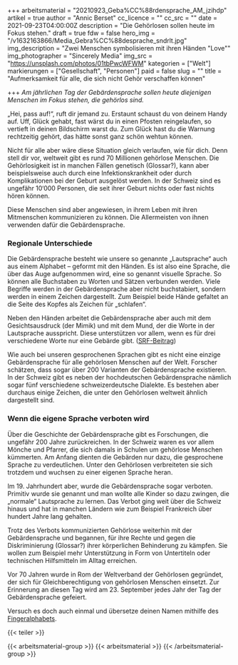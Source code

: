 +++
arbeitsmaterial = "20210923_Geba%CC%88rdensprache_AM_jzihdp"
artikel = true
author = "Annic Berset"
cc_licence = ""
cc_src = ""
date = 2021-09-23T04:00:00Z
description = "Die Gehörlosen sollen heute im Fokus stehen."
draft = true
fdw = false
hero_img = "/v1632163866/Media_Gebra%CC%88desprache_sndrlt.jpg"
img_description = "Zwei Menschen symbolisieren mit ihren Händen \"Love\""
img_photographer = "Sincerely Media"
img_src = "https://unsplash.com/photos/01tbPwcWFWM"
kategorien = ["Welt"]
markierungen = ["Gesellschaft", "Personen"]
paid = false
slug = ""
title = "Aufmerksamkeit für alle, die sich nicht Gehör verschaffen können"

+++
_Am jährlichen Tag der Gebärdensprache sollen heute diejenigen Menschen im Fokus stehen, die gehörlos sind._

„Hei, pass auf!“, ruft dir jemand zu. Erstaunt schaust du von deinem Handy auf. Uff, Glück gehabt, fast wärst du in einen Pfosten reingelaufen, so vertieft in deinen Bildschirm warst du. Zum Glück hast du die Warnung rechtzeitig gehört, das hätte sonst ganz schön wehtun können.

Nicht für alle aber wäre diese Situation gleich verlaufen, wie für dich. Denn stell dir vor, weltweit gibt es rund 70 Millionen gehörlose Menschen. Die Gehörlosigkeit ist in manchen Fällen genetisch (Glossar?), kann aber beispielsweise auch durch eine Infektionskrankheit oder durch Komplikationen bei der Geburt ausgelöst werden. In der Schweiz sind es ungefähr 10‘000 Personen, die seit ihrer Geburt nichts oder fast nichts hören können.

Diese Menschen sind aber angewiesen, in ihrem Leben mit ihren Mitmenschen kommunizieren zu können. Die Allermeisten von ihnen verwenden dafür die Gebärdensprache.

### Regionale Unterschiede

Die Gebärdensprache besteht wie unsere so genannte „Lautsprache“ auch aus einem Alphabet – geformt mit den Händen. Es ist also eine Sprache, die über das Auge aufgenommen wird, eine so genannt visuelle Sprache. So können alle Buchstaben zu Worten und Sätzen verbunden werden. Viele Begriffe werden in der Gebärdensprache aber nicht buchstabiert, sondern werden in einem Zeichen dargestellt. Zum Beispiel beide Hände gefaltet an die Seite des Kopfes als Zeichen für „schlafen“.

Neben den Händen arbeitet die Gebärdensprache aber auch mit dem Gesichtsausdruck (der Mimik) und mit dem Mund, der die Worte in der Lautsprache ausspricht. Diese unterstützen vor allem, wenn es für drei verschiedene Worte nur eine Gebärde gibt. ([SRF-Beitrag](https://www.srf.ch/play/tv/-/video/-?urn=urn:srf:video:6d4dfa89-ece8-4668-93fe-a53845735a33 "SRF Beitrag"))

Wie auch bei unseren gesprochenen Sprachen gibt es nicht eine einzige Gebärdensprache für alle gehörlosen Menschen auf der Welt. Forscher schätzen, dass sogar über 200 Varianten der Gebärdensprache existieren. In der Schweiz gibt es neben der hochdeutschen Gebärdensprache nämlich sogar fünf verschiedene schweizerdeutsche Dialekte. Es bestehen aber durchaus einige Zeichen, die unter den Gehörlosen weltweit ähnlich dargestellt sind.

### Wenn die eigene Sprache verboten wird

Über die Geschichte der Gebärdensprache gibt es Forschungen, die ungefähr 200 Jahre zurückreichen. In der Schweiz waren es vor allem Mönche und Pfarrer, die sich damals in Schulen um gehörlose Menschen kümmerten. Am Anfang dienten die Gebärden nur dazu, die gesprochene Sprache zu verdeutlichen. Unter den Gehörlosen verbreiteten sie sich trotzdem und wuchsen zu einer eigenen Sprache heran.

Im 19. Jahrhundert aber, wurde die Gebärdensprache sogar verboten. Primitiv wurde sie genannt und man wollte alle Kinder so dazu zwingen, die „normale“ Lautsprache zu lernen. Das Verbot ging weit über die Schweiz hinaus und hat in manchen Ländern wie zum Beispiel Frankreich über hundert Jahre lang gehalten.

Trotz des Verbots kommunizierten Gehörlose weiterhin mit der Gebärdensprache und begannen, für ihre Rechte und gegen die Diskriminierung (Glossar?) ihrer körperlichen Behinderung zu kämpfen. Sie wollen zum Beispiel mehr Unterstützung in Form von Untertiteln oder technischen Hilfsmitteln im Alltag erreichen.

Vor 70 Jahren wurde in Rom der Weltverband der Gehörlosen gegründet, der sich für Gleichberechtigung von gehörlosen Menschen einsetzt. Zur Erinnerung an diesen Tag wird am 23. September jedes Jahr der Tag der Gebärdensprache gefeiert.

Versuch es doch auch einmal und übersetze deinen Namen mithilfe des [Fingeralphabets](https://www.sgb-fss.ch/wp-content/uploads/2015/06/sgb-fss_gs_fingeralphabet.pdf "Fingeralphabets").

{{< teiler >}}

{{< arbeitsmaterial-group >}}
{{< arbeitsmaterial >}}
{{< /arbeitsmaterial-group >}}